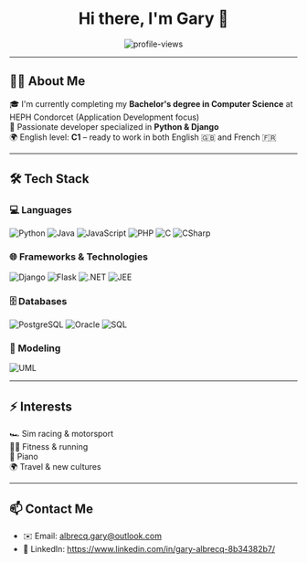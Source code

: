 <h1 align="center">Hi there, I'm Gary 👋</h1>

<p align="center">
  <img src="https://komarev.com/ghpvc/?username=your-username&label=Profile+views" alt="profile-views">
</p>

---

## 🧑‍💻 About Me

🎓 I'm currently completing my **Bachelor's degree in Computer Science** at HEPH Condorcet (Application Development focus)  
💼 Passionate developer specialized in **Python & Django**  
🌍 English level: **C1** – ready to work in both English 🇬🇧 and French 🇫🇷

---

## 🛠️ Tech Stack

### 💻 Languages
![Python](https://img.shields.io/badge/-Python-333333?style=flat&logo=python)
![Java](https://img.shields.io/badge/-Java-007396?style=flat&logo=java)
![JavaScript](https://img.shields.io/badge/-JavaScript-333333?style=flat&logo=javascript)
![PHP](https://img.shields.io/badge/-PHP-777BB4?style=flat&logo=php)
![C](https://img.shields.io/badge/-C-333333?style=flat&logo=c)
![CSharp](https://img.shields.io/badge/-C%23-239120?style=flat&logo=c-sharp)

### 🌐 Frameworks & Technologies
![Django](https://img.shields.io/badge/-Django-092E20?style=flat&logo=django)
![Flask](https://img.shields.io/badge/-Flask-333333?style=flat&logo=flask)
![.NET](https://img.shields.io/badge/-.NET-512BD4?style=flat&logo=dotnet)
![JEE](https://img.shields.io/badge/-JEE-00599C?style=flat&logo=java)

### 🗄️ Databases
![PostgreSQL](https://img.shields.io/badge/-PostgreSQL-336791?style=flat&logo=postgresql)
![Oracle](https://img.shields.io/badge/-Oracle-333333?style=flat&logo=oracle)
![SQL](https://img.shields.io/badge/-SQL-4479A1?style=flat&logo=sqlite)

### 📐 Modeling
![UML](https://img.shields.io/badge/-UML-00599C?style=flat)

---

## ⚡ Interests

🏎️ Sim racing & motorsport  
🏋️‍♂️ Fitness & running  
🎹 Piano  
🌍 Travel & new cultures

---

## 📫 Contact Me

- ✉️ Email: albrecq.gary@outlook.com 
- 💼 LinkedIn: https://www.linkedin.com/in/gary-albrecq-8b34382b7/
